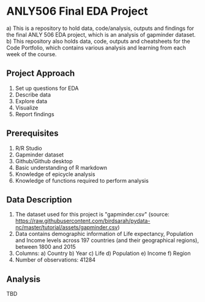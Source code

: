 # ANLY506 Final EDA Project
a) This is a repository to hold data, code/analysis, outputs and findings for the final ANLY 506 EDA project, which is an analysis of gapminder dataset.
b) This repository also holds data, code, outputs and cheatsheets for the Code Portfolio, which contains various analysis and learning from each week of the course.

## Project Approach
1. Set up questions for EDA
2. Describe data
3. Explore data
4. Visualize
5. Report findings

## Prerequisites
1. R/R Studio
2. Gapminder dataset
3. Github/Github desktop
4. Basic understanding of R markdown
5. Knowledge of epicycle analysis
6. Knowledge of functions required to perform analysis

## Data Description
1. The dataset used for this project is "gapminder.csv" (source: https://raw.githubusercontent.com/birdsarah/pydata-nc/master/tutorial/assets/gapminder.csv)
2. Data contains demographic information of Life expectancy, Population and Income levels across 197 countries (and their geographical regions), between 1800 and 2015
3. Columns: 
  a) Country
  b) Year
  c) Life
  d) Population
  e) Income
  f) Region
4. Number of observations: 41284

## Analysis
TBD
